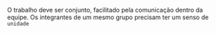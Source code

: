O trabalho deve ser conjunto, facilitado pela comunicação dentro da equipe. Os integrantes de um mesmo grupo precisam ter um senso de `unidade`